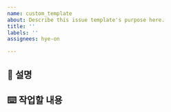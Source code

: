 ```yaml
---
name: custom_template
about: Describe this issue template's purpose here.
title: ''
labels: ''
assignees: hye-on

---
```


## 📄 설명

## ⌨️ 작업할 내용
